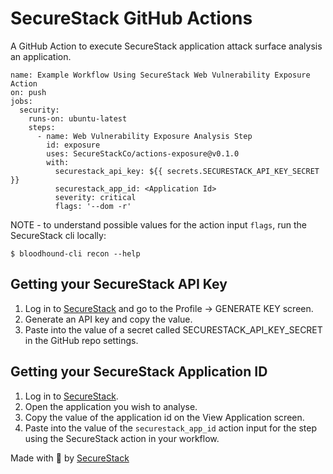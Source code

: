 # SecureStack GitHub Actions

A GitHub Action to execute SecureStack application attack surface analysis an application.

```
name: Example Workflow Using SecureStack Web Vulnerability Exposure Action
on: push
jobs:
  security:
    runs-on: ubuntu-latest
    steps:
      - name: Web Vulnerability Exposure Analysis Step
        id: exposure
        uses: SecureStackCo/actions-exposure@v0.1.0
        with:
          securestack_api_key: ${{ secrets.SECURESTACK_API_KEY_SECRET }}
          securestack_app_id: <Application Id>
          severity: critical
          flags: '--dom -r'
```

NOTE - to understand possible values for the action input `flags`, run the SecureStack cli locally:

`$ bloodhound-cli recon --help`

## Getting your SecureStack API Key

1. Log in to [SecureStack](https://app.securestack.com) and go to the Profile -> GENERATE KEY screen.
2. Generate an API key and copy the value.
3. Paste into the value of a secret called SECURESTACK_API_KEY_SECRET in the GitHub repo settings.

## Getting your SecureStack Application ID

1. Log in to [SecureStack](https://app.securestack.com).
2. Open the application you wish to analyse.
3. Copy the value of the application id on the View Application screen.
4. Paste into the value of the `securestack_app_id` action input for the step using the SecureStack action in your workflow.


Made with 💜 by [SecureStack](https://securestack.com)
